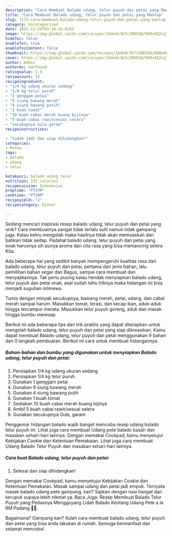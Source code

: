 ```yaml
---
description: "Cara Membuat Balado udang, telur puyuh dan petai yang Mantap"
title: "Cara Membuat Balado udang, telur puyuh dan petai yang Mantap"
slug: 1175-cara-membuat-balado-udang-telur-puyuh-dan-petai-yang-mantap
category: Uncategorized
date: 2022-11-20T03:34:28.625Z
image: https://img-global.cpcdn.com/recipes/1b4e4c3bfc386558/680x482cq70/balado-udang-telur-puyuh-dan-petai-foto-resep-utama.jpg
hideToc: false
enableToc: true
enableTocContent: false
thumbnail: https://img-global.cpcdn.com/recipes/1b4e4c3bfc386558/680x482cq70/balado-udang-telur-puyuh-dan-petai-foto-resep-utama.jpg
cover: https://img-global.cpcdn.com/recipes/1b4e4c3bfc386558/680x482cq70/balado-udang-telur-puyuh-dan-petai-foto-resep-utama.jpg
author: Admin
authorAv: notfound
ratingvalue: 3.9
reviewcount: 13
recipeingredient:
- "1/4 kg udang ukuran sedang"
- "1/4 kg telur puruh"
- "1 genggam petai"
- "8 siung bawang merah"
- "4 siung bawang putih"
- "1 buah tomat"
- "10 buah cabai merah buang bijinya"
- "5 buah cabai rawitsesuai selera"
- "secukupnya Gula garam"
recipeinstructions:

- "Sudah jadi dan siap dihidangkan!"
categories:
- Resep
tags:
- balado
- udang
- telur

katakunci: balado udang telur 
nutrition: 152 calories
recipecuisine: Indonesian
preptime: "PT37M"
cooktime: "PT38M"
recipeyield: "2"
recipecategory: Dinner

---
```





Sedang mencari inspirasi resep balado udang, telur puyuh dan petai yang unik? Cara membuatnya sangat tidak terlalu sulit namun tidak gampang juga. Kalau keliru mengolah maka hasilnya tidak akan memuaskan dan bahkan tidak sedap. Padahal balado udang, telur puyuh dan petai yang enak harusnya sih punya aroma dan cita rasa yang bisa memancing selera Kita.





Ada beberapa hal yang sedikit banyak mempengaruhi kualitas rasa dari balado udang, telur puyuh dan petai, pertama dari jenis bahan, lalu pemilihan bahan segar dan Bagus, sampai cara membuat dan menyajikannya. Tak perlu pusing kalau hendak menyiapkan balado udang, telur puyuh dan petai enak,      asal sudah tahu triknya maka hidangan ini bisa menjadi suguhan istimewa.














Tumis dengan minyak secukupnya, bawang merah, petai, udang, dan cabai merah sampai harum. Masukkan tomat, terasi, dan kecap ikan, aduk-aduk hingga tercampur merata. Masukkan telur puyuh goreng, aduk dan masak hingga bumbu meresap.






Berikut ini ada beberapa tips dan trik praktis yang dapat diterapkan untuk mengolah balado udang, telur puyuh dan petai yang siap dikreasikan. Kamu dapat membuat Balado udang, telur puyuh dan petai menggunakan 9 bahan dan 0 langkah pembuatan. Berikut ini cara untuk membuat hidangannya.

<!--inarticleads1-->

##### Bahan-bahan dan bumbu yang digunakan untuk menyiapkan Balado udang, telur puyuh dan petai:

1. Persiapkan 1/4 kg udang ukuran sedang
1. Persiapkan 1/4 kg telur puruh
1. Gunakan 1 genggam petai
1. Gunakan 8 siung bawang merah
1. Gunakan 4 siung bawang putih
1. Gunakan 1 buah tomat
1. Sediakan 10 buah cabai merah buang bijinya
1. Ambil 5 buah cabai rawit/sesuai selera
1. Gunakan secukupnya Gula, garam


Penggemar hidangan balado wajib banget mencoba resep udang balado telur puyuh ini. Lihat juga cara membuat Udang pete balado basah dan masakan sehari-hari lainnya. Dengan memakai Cookpad, kamu menyetujui Kebijakan Cookie dan Ketentuan Pemakaian. Lihat juga cara membuat Udang Balado Telur Puyuh dan masakan sehari-hari lainnya. 

<!--inarticleads2-->

##### Cara buat Balado udang, telur puyuh dan petai:


1. Selesai dan siap dihidangkan!

Dengan memakai Cookpad, kamu menyetujui Kebijakan Cookie dan Ketentuan Pemakaian. Masak sampai udang dan petai jadi empuk. Ternyata masak balado udang pete gampang, kan? Sajikan dengan nasi hangat dan kerupuk supaya lebih nikmat ya. Baca Juga: Resep Membuat Balado Telur Puyuh yang Pedasnya Menggoyang Lidah Balado Kentang Udang Pete a la RM Padang 👍🏼. 

Bagaimana? Gampang kan? Itulah cara membuat balado udang, telur puyuh dan petai yang bisa anda lakukan di rumah. Semoga bermanfaat dan selamat mencoba!
